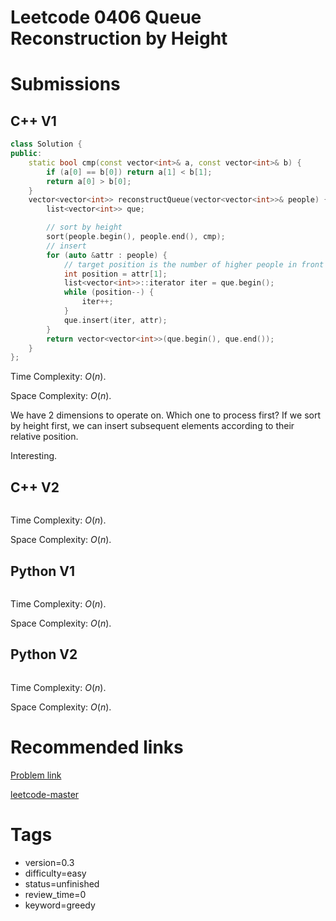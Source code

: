 # Leetcode 0406 Queue Reconstruction by Height

# Submissions

## C++ V1

```C++
class Solution {
public:
    static bool cmp(const vector<int>& a, const vector<int>& b) {
        if (a[0] == b[0]) return a[1] < b[1];
        return a[0] > b[0];
    }
    vector<vector<int>> reconstructQueue(vector<vector<int>>& people) {
        list<vector<int>> que;

        // sort by height
        sort(people.begin(), people.end(), cmp);
        // insert
        for (auto &attr : people) {
            // target position is the number of higher people in front
            int position = attr[1];  
            list<vector<int>>::iterator iter = que.begin();
            while (position--) {
                iter++;
            }
            que.insert(iter, attr);
        }
        return vector<vector<int>>(que.begin(), que.end());
    }
};
```

Time Complexity: $O(n)$.

Space Complexity: $O(n)$.

We have 2 dimensions to operate on. Which one to process first? If we sort by height first, we can insert subsequent elements according to their relative position.

Interesting.


## C++ V2

```C++
```

Time Complexity: $O(n)$.

Space Complexity: $O(n)$.


## Python V1

```python
```

Time Complexity: $O(n)$.

Space Complexity: $O(n)$.


## Python V2

```python

```

Time Complexity: $O(n)$.

Space Complexity: $O(n)$.


# Recommended links

[Problem link](https://leetcode.com/problems/queue-reconstruction-by-height/)

[leetcode-master](https://github.com/youngyangyang04/leetcode-master/blob/master/problems/0406.%E6%A0%B9%E6%8D%AE%E8%BA%AB%E9%AB%98%E9%87%8D%E5%BB%BA%E9%98%9F%E5%88%97.md)


# Tags

- version=0.3
- difficulty=easy
- status=unfinished
- review_time=0
- keyword=greedy